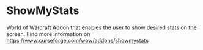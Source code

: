 # ShowMyStats
World of Warcraft Addon that enables the user to show desired stats on the screen. Find more information on https://www.curseforge.com/wow/addons/showmystats

